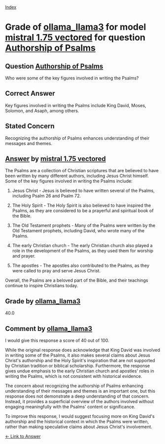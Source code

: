 
[Index](../../../../index.md)
# Grade of [ollama_llama3](../../../grading_models/ollama_llama3.md) for model [mistral 1.75 vectored](../../../answering_models/mistral_1.75_vectored.md) for question [Authorship of Psalms](../../../questions/Authorship_of_Psalms.md)

## Question [Authorship of Psalms](../../../questions/Authorship_of_Psalms.md)
Who were some of the key figures involved in writing the Psalms?

## Correct Answer
Key figures involved in writing the Psalms include King David, Moses, Solomon, and Asaph, among others.

## Stated Concern
Recognizing the authorship of Psalms enhances understanding of their messages and themes.

## [Answer](../Authorship_of_Psalms.md) by [mistral 1.75 vectored](../../../answering_models/mistral_1.75_vectored.md)
The Psalms are a collection of Christian scriptures that are believed to have been written by many different authors, including Jesus Christ himself. Some of the key figures involved in writing the Psalms include:

1. Jesus Christ - Jesus is believed to have written several of the Psalms, including Psalm 26 and Psalm 72.

2. The Holy Spirit - The Holy Spirit is also believed to have inspired the Psalms, as they are considered to be a prayerful and spiritual book of the Bible.

3. The Old Testament prophets - Many of the Psalms were written by the Old Testament prophets, including David, who wrote many of the Psalms.

4. The early Christian church - The early Christian church also played a role in the development of the Psalms, as they used them for worship and prayer.

5. The apostles - The apostles also contributed to the Psalms, as they were called to pray and serve Jesus Christ.

Overall, the Psalms are a beloved part of the Bible, and their teachings continue to inspire Christians today.

## Grade by [ollama_llama3](../../../grading_models/ollama_llama3.md)
40.0

## Comment by [ollama_llama3](../../../grading_models/ollama_llama3.md)
I would give this response a score of 40 out of 100.

While the original response does acknowledge that King David was involved in writing some of the Psalms, it also makes several claims about Jesus Christ's authorship and the Holy Spirit's inspiration that are not supported by Christian tradition or biblical scholarship. Furthermore, the response gives undue emphasis to the early Christian church and apostles' roles in writing the Psalms, which is not consistent with historical evidence.

The concern about recognizing the authorship of Psalms enhancing understanding of their messages and themes is an important one, but this response does not demonstrate a deep understanding of that concern. Instead, it provides a superficial overview of the authors involved without engaging meaningfully with the Psalms' content or significance.

To improve this response, I would suggest focusing more on King David's authorship and the historical context in which the Psalms were written, rather than making speculative claims about Jesus Christ's involvement.

[&lt;- Link to Answer](../Authorship_of_Psalms.md)
